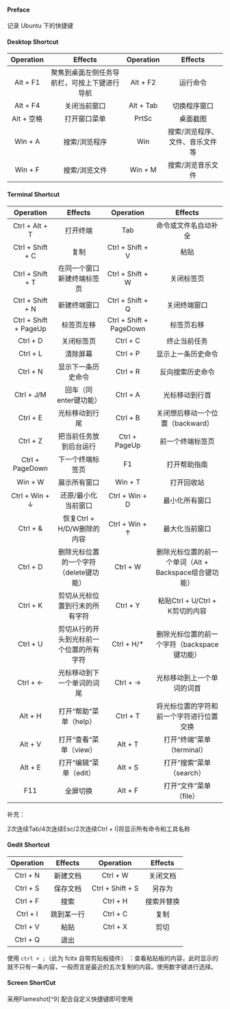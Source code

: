 #### Preface

记录 Ubuntu 下的快捷键 



#### Desktop Shortcut

| Operation  |                   Effects                    | Operation |             Effects             |
| :--------: | :------------------------------------------: | :-------: | :-----------------------------: |
|  Alt + F1  | 聚焦到桌面左侧任务导航栏，可按上下键进行导航 | Alt + F2  |            运行命令             |
|  Alt + F4  |                 关闭当前窗口                 | Alt + Tab |          切换程序窗口           |
| Alt + 空格 |                 打开窗口菜单                 |   PrtSc   |            桌面截图             |
|  Win + A   |                搜索/浏览程序                 |    Win    | 搜索/浏览程序、文件、音乐文件等 |
|  Win + F   |                搜索/浏览文件                 |  Win + M  |        搜索/浏览音乐文件        |



#### Terminal Shortcut

|       Operation       |                 Effects                  |        Operation        |                        Effects                        |
| :-------------------: | :--------------------------------------: | :---------------------: | :---------------------------------------------------: |
|    Ctrl + Alt + T     |                 打开终端                 |           Tab           |                 命令或文件名自动补全                  |
|   Ctrl + Shift + C    |                   复制                   |    Ctrl + Shift + V     |                         粘贴                          |
|   Ctrl + Shift + T    |        在同一个窗口新建终端标签页        |    Ctrl + Shift + W     |                      关闭标签页                       |
|   Ctrl + Shift + N    |               新建终端窗口               |    Ctrl + Shift + Q     |                     关闭终端窗口                      |
| Ctrl + Shift + PageUp |                标签页左移                | Ctrl + Shift + PageDown |                      标签页右移                       |
|       Ctrl + D        |                关闭标签页                |        Ctrl + C         |                     终止当前任务                      |
|       Ctrl + L        |                 清除屏幕                 |        Ctrl + P         |                  显示上一条历史命令                   |
|       Ctrl + N        |            显示下一条历史命令            |        Ctrl + R         |                   反向搜索历史命令                    |
|      Ctrl + J/M       |          回车（同enter键功能）           |        Ctrl + A         |                    光标移动到行首                     |
|       Ctrl + E        |              光标移动到行尾              |        Ctrl + B         |           关闭想后移动一个位置（backward）            |
|       Ctrl + Z        |          把当前任务放到后台运行          |      Ctrl + PageUp      |                   前一个终端标签页                    |
|    Ctrl + PageDown    |             下一个终端标签页             |           F1            |                     打开帮助指南                      |
|        Win + W        |               展示所有窗口               |         Win + T         |                      打开回收站                       |
|    Ctrl + Win + ↓     |           还原/最小化当前窗口            |     Ctrl + Win + D      |                    最小化所有窗口                     |
|       Ctrl + &        |        恢复Ctrl + H/D/W删除的内容        |     Ctrl + Win + ↑      |                    最大化当前窗口                     |
|       Ctrl + D        |  删除光标位置的一个字符（delete键功能）  |        Ctrl + W         | 删除光标位置的前一个单词（Alt + Backspace组合键功能） |
|       Ctrl + K        |      剪切从光标位置到行末的所有字符      |        Ctrl + Y         |            粘贴Ctrl + U/Ctrl + K剪切的内容            |
|       Ctrl + U        | 剪切从行的开头到光标前一个位置的所有字符 |       Ctrl + H/\*       |      删除光标位置的前一个字符（backspace键功能）      |
|       Ctrl + ←        |        光标移动到下一个单词的词尾        |        Ctrl + →         |              光标移动到上一个单词的词首               |
|        Alt + H        |          打开“帮助”菜单（help）          |        Ctrl + T         |       将光标位置的字符和前一个字符进行位置交换        |
|        Alt + V        |          打开“查看“菜单（view）          |         Alt + T         |              打开“终端”菜单（terminal）               |
|        Alt + E        |          打开“编辑”菜单（edit）          |         Alt + S         |               打开“搜索”菜单（search）                |
|          F11          |                 全屏切换                 |         Alt + F         |                打开“文件”菜单（file）                 |

补充：

2次连续Tab/4次连续Esc/2次连续Ctrl + I|将显示所有命令和工具名称



#### Gedit Shortcut

| Operation |  Effects   |    Operation     |  Effects   |
| :-------: | :--------: | :--------------: | :--------: |
| Ctrl + N  |  新建文档  |     Ctrl + W     |  关闭文档  |
| Ctrl + S  |  保存文档  | Ctrl + Shift + S |   另存为   |
| Ctrl + F  |    搜索    |     Ctrl + H     | 搜索并替换 |
| Ctrl + I  | 跳到某一行 |     Ctrl + C     |    复制    |
| Ctrl + V  |    粘贴    |     Ctrl + X     |    剪切    |
| Ctrl + Q  |    退出    |                  |            |

使用 `ctrl + ;`（此为 fcitx 自带剪贴板插件） ：查看粘贴板的内容，此时显示的就不只有一条内容，一般而言是最近的五次复制的内容。使用数字键进行选择。



#### Screen ShortCut

采用Flameshot[^9] 配合自定义快捷键即可使用